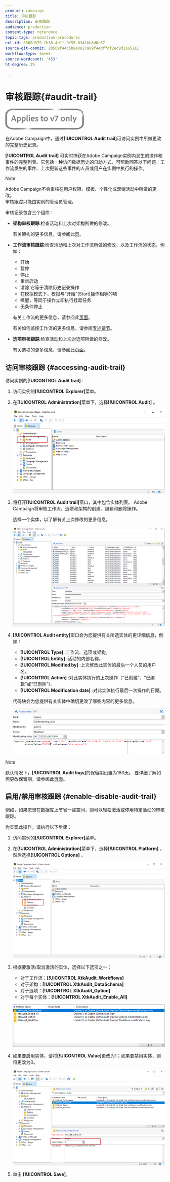 ```yaml
---
product: campaign
title: 审核跟踪
description: 审核跟踪
audience: production
content-type: reference
topic-tags: production-procedures
exl-id: 8508d879-fb38-4b1f-9f55-0341bb8d0c67
source-git-commit: 20509f44c5b8e0827a09f44dffdf2ec9d11652a1
workflow-type: tm+mt
source-wordcount: '453'
ht-degree: 3%

---
```


# 审核跟踪{#audit-trail}

![](../../assets/v7-only.svg)

在Adobe Campaign中，通过&#x200B;**[!UICONTROL Audit trail]**&#x200B;可访问实例中所做更改的完整历史记录。

**[!UICONTROL Audit trail]** 可实时捕获在Adobe Campaign实例内发生的操作和事件的完整列表。它包括一种访问数据历史的自助方式，可帮助回答以下问题：工作流发生的事件、上次更新这些事件的人员或用户在实例中执行的操作。

>[!NOTE]
>
>Adobe Campaign不会审核在用户权限、模板、个性化或营销活动中所做的更改。\
>审核跟踪只能由实例的管理员管理。

审核记录包含三个组件：

* **架构审核跟踪**:检查活动和上次对架构所做的修改。

   有关架构的更多信息，请参阅此[页](../../configuration/using/data-schemas.md)。

* **工作流审核跟踪**:检查活动和上次对工作流所做的修改，以及工作流的状态，例如：

   * 开始
   * 暂停
   * 停止
   * 重新启动
   * 清除 它等于清除历史记录操作
   * 在模拟模式下，模拟与“开始”(Start)操作相等的项
   * 唤醒，等同于操作立即执行挂起任务
   * 无条件停止

   有关工作流的更多信息，请参阅此[页面](../../workflow/using/about-workflows.md)。

   有关如何监控工作流的更多信息，请参阅[专述章节](../../workflow/using/monitoring-workflow-execution.md)。

* **选项审核跟踪**:检查活动和上次对选项所做的修改。

   有关选项的更多信息，请参阅此[页面](../../installation/using/configuring-campaign-options.md)。

## 访问审核跟踪 {#accessing-audit-trail}

访问实例的&#x200B;**[!UICONTROL Audit trail]** :

1. 访问实例的&#x200B;**[!UICONTROL Explorer]**&#x200B;菜单。
1. 在&#x200B;**[!UICONTROL Administration]**&#x200B;菜单下，选择&#x200B;**[!UICONTROL Audit]** 。

   ![](assets/audit_trail_1.png)

1. 将打开&#x200B;**[!UICONTROL Audit trail]**&#x200B;窗口，其中包含实体列表。 Adobe Campaign将审核工作流、选项和架构的创建、编辑和删除操作。

   选择一个实体，以了解有关上次修改的更多信息。

   ![](assets/audit_trail_2.png)

1. **[!UICONTROL Audit entity]**&#x200B;窗口会为您提供有关所选实体的更详细信息，例如：

   * **[!UICONTROL Type]** :工作流、选项或架构。
   * **[!UICONTROL Entity]** :活动的内部名称。
   * **[!UICONTROL Modified by]** :上次修改此实体的最后一个人员的用户名。
   * **[!UICONTROL Action]** :对此实体执行的上次操作（“已创建”、“已编辑”或“已删除”）。
   * **[!UICONTROL Modification date]** :对此实体执行最后一次操作的日期。

   代码块会为您提供有关实体中确切更改了哪些内容的更多信息。

   ![](assets/audit_trail_3.png)

>[!NOTE]
>
>默认情况下，**[!UICONTROL Audit logs]**&#x200B;的保留期设置为180天。 要详细了解如何更改保留期，请参阅此[页面](../../production/using/database-cleanup-workflow.md#deployment-wizard)。

## 启用/禁用审核跟踪 {#enable-disable-audit-trail}

例如，如果您想在数据库上节省一些空间，则可以轻松激活或停用特定活动的审核跟踪。

为实现此操作，请执行以下步骤：

1. 访问实例的&#x200B;**[!UICONTROL Explorer]**&#x200B;菜单。
1. 在&#x200B;**[!UICONTROL Administration]**&#x200B;菜单下，选择&#x200B;**[!UICONTROL Platform]** ，然后选择&#x200B;**[!UICONTROL Options]** 。

   ![](assets/audit_trail_4.png)

1. 根据要激活/取消激活的实体，选择以下选项之一：

   * 对于工作流：**[!UICONTROL XtkAudit_Workflows]**
   * 对于架构：**[!UICONTROL XtkAudit_DataSchema]**
   * 对于选项：**[!UICONTROL XtkAudit_Option]**
   * 对于每个实体：**[!UICONTROL XtkAudit_Enable_All]**

   ![](assets/audit_trail_5.png)

1. 如果要启用实体，请将&#x200B;**[!UICONTROL Value]**&#x200B;更改为1；如果要禁用实体，则将更改为0。

   ![](assets/audit_trail_6.png)

1. 单击 **[!UICONTROL Save]**。
